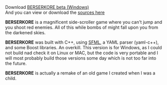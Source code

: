 Download <a class="download" href="http://eize.ninja/berserkore-beta2.zip">BERSERKORE beta (Windows)</a>  
And you can view or download the <a class="source" href="https://github.com/amireldor/berserkore-windows">sources here</a>

**BERSERKORE** is a magnificent side-scroller game where you can't jump
and you shoot red enemies. All of this while bombs of might fall upon
you from the darkened skies.

**BERSERKORE** was built with C++, using [SFML](http://sfml-dev.org/), a YAML parser (yaml-c++),
and some Boost libraries. An overkill. This version is for Windows, as I
could not build nad check it on Linux or MAC, but the code is very portable and
I will most probably build those versions some day which is not too far into the future.

**BERSERKORE** is actually a remake of an old game I created when I was a child.

